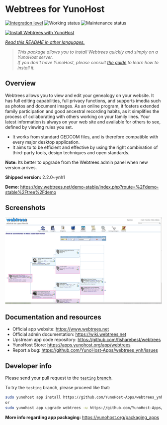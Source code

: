 <!--
N.B.: This README was automatically generated by <https://github.com/YunoHost/apps/tree/master/tools/readme_generator>
It shall NOT be edited by hand.
-->

# Webtrees for YunoHost

[![Integration level](https://apps.yunohost.org/badge/integration/webtrees)](https://ci-apps.yunohost.org/ci/apps/webtrees/)
![Working status](https://apps.yunohost.org/badge/state/webtrees)
![Maintenance status](https://apps.yunohost.org/badge/maintained/webtrees)

[![Install Webtrees with YunoHost](https://install-app.yunohost.org/install-with-yunohost.svg)](https://install-app.yunohost.org/?app=webtrees)

*[Read this README in other languages.](./ALL_README.md)*

> *This package allows you to install Webtrees quickly and simply on a YunoHost server.*  
> *If you don't have YunoHost, please consult [the guide](https://yunohost.org/install) to learn how to install it.*

## Overview

Webtrees allows you to view and edit your genealogy on your website. It has full editing capabilities, full privacy functions, and supports imedia such as photos and document images. As an online program, it fosters extended family participation and good ancestral recording habits, as it simplifies the process of collaborating with others working on your family lines. Your latest information is always on your web site and available for others to see, defined by viewing rules you set.

- It works from standard GEDCOM files, and is therefore compatible with every major desktop application.
- It aims to to be efficient and effective by using the right combination of third-party tools, design techniques and open standards.

**Note:** Its better to upgrade from the Webtrees admin panel when new version arrives.


**Shipped version:** 2.2.0~ynh1

**Demo:** <https://dev.webtrees.net/demo-stable/index.php?route=%2Fdemo-stable%2Ftree%2Fdemo>

## Screenshots

![Screenshot of Webtrees](./doc/screenshots/1200px-Webtrees.png)

## Documentation and resources

- Official app website: <https://www.webtrees.net>
- Official admin documentation: <https://wiki.webtrees.net>
- Upstream app code repository: <https://github.com/fisharebest/webtrees>
- YunoHost Store: <https://apps.yunohost.org/app/webtrees>
- Report a bug: <https://github.com/YunoHost-Apps/webtrees_ynh/issues>

## Developer info

Please send your pull request to the [`testing` branch](https://github.com/YunoHost-Apps/webtrees_ynh/tree/testing).

To try the `testing` branch, please proceed like that:

```bash
sudo yunohost app install https://github.com/YunoHost-Apps/webtrees_ynh/tree/testing --debug
or
sudo yunohost app upgrade webtrees -u https://github.com/YunoHost-Apps/webtrees_ynh/tree/testing --debug
```

**More info regarding app packaging:** <https://yunohost.org/packaging_apps>
